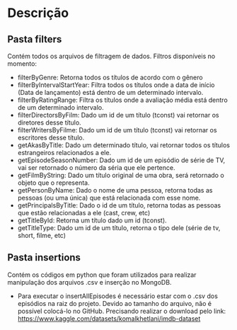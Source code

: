 # Descrição

## Pasta filters
Contém todos os arquivos de filtragem de dados. Filtros disponíveis no momento:
- filterByGenre: Retorna todos os títulos de acordo com o gênero
- filterByIntervalStartYear: Filtra todos os títulos onde a data de início (Data de lançamento) está dentro de um determinado intervalo.
- filterByRatingRange: Filtra os títulos onde a avaliação média está dentro de um determinado intervalo.
- filterDirectorsByFilm: Dado um id de um título (tconst) vai retornar os diretores desse título.
- filterWritersByFilme: Dado um id de um título (tconst) vai retornar os escritores desse título.
- getAkasByTitle: Dado um determinado título, vai retornar todos os títulos estrangeiros relacionados a ele.
- getEpisodeSeasonNumber: Dado um id de um episódio de série de TV, vai ser retornado o número da séria que ele pertence.
- getFilmByString: Dado um título original de uma obra, será retornado o objeto que o representa.
- getPersonByName: Dado o nome de uma pessoa, retorna todas as pessoas (ou uma única) que está relacionada com esse nome.
- getPrincipalsByTitle: Dado o id de um título, retorna todas as pessoas que estão relacionadas a ele (cast, crew, etc)
- getTitleById: Retorna um título dado um id (tconst).
- getTitleType: Dado um id de um título, retorna o tipo dele (série de tv, short, filme, etc)

## Pasta insertions
Contém os códigos em python que foram utilizados para realizar manipulação dos arquivos .csv e inserção no MongoDB. 
- Para executar o insertAllEpisodes é necessário estar com o .csv dos episódios na raiz do projeto. Devido ao tamanho do arquivo, não é possível colocá-lo no GitHub. Precisando realizar o download pelo link: https://www.kaggle.com/datasets/komalkhetlani/imdb-dataset 
